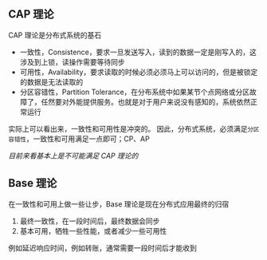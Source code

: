 ## CAP 理论

CAP 理论是分布式系统的基石

- 一致性，Consistence，要求一旦发送写入，读到的数据一定是刚写入的，这涉及到上锁，读操作需要等待同步
- 可用性，Availability，要求读取的时候必须必须马上可以访问的，但是被锁定的数据是无法读取的
- 分区容错性，Partition Tolerance，在分布系统中如果某节个点网络或分区故障了，任然要对外能提供服务。也就是对于用户来说没有感知的，系统依然正常运行

实际上可以看出来，一致性和可用性是冲突的。
因此，分布式系统，必须满足`分区容错性`，一致性和可用满足一点即可；CP、AP

_目前来看基本上是不可能满足 CAP 理论的_

## Base 理论

在一致性和可用上做一些让步，Base 理论是现在分布式应用最终的归宿

1. 最终一致性，在一段时间后，最终数据会同步
2. 基本可用，牺牲一些性能，或者减少一些可用性

例如延迟响应时间，例如转账，通常需要一段时间后才能收到
